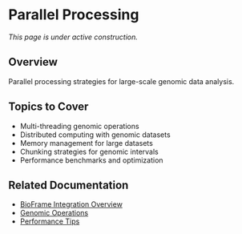 # Parallel Processing

_This page is under active construction._

## Overview

Parallel processing strategies for large-scale genomic data analysis.

## Topics to Cover

- Multi-threading genomic operations
- Distributed computing with genomic datasets
- Memory management for large datasets
- Chunking strategies for genomic intervals
- Performance benchmarks and optimization

## Related Documentation

- [BioFrame Integration Overview](index.md)
- [Genomic Operations](operations.md)
- [Performance Tips](../performance.md)
